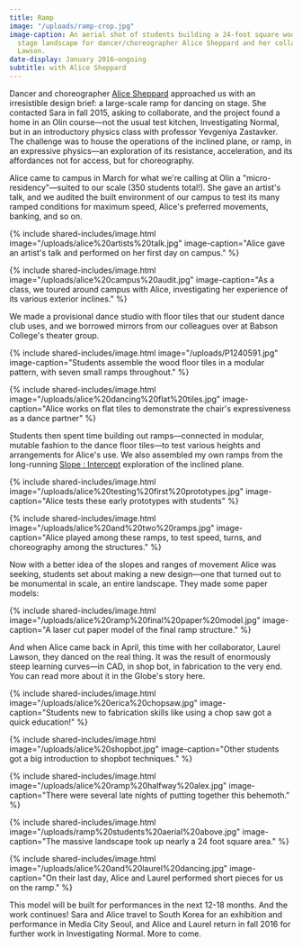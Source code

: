 ```yaml
---
title: Ramp
image: "/uploads/ramp-crop.jpg"
image-caption: An aerial shot of students building a 24-foot square wooden ramp, a
  stage landscape for dancer/choreographer Alice Sheppard and her collaborator, Laurel
  Lawson.
date-display: January 2016–ongoing
subtitle: with Alice Sheppard
---
```


Dancer and choreographer [Alice Sheppard](http://alicesheppard.com/) approached us with an irresistible design brief: a large-scale ramp for dancing on stage. She contacted Sara in fall 2015, asking to collaborate, and the project found a home in an Olin course—not the usual test kitchen, Investigating Normal, but in an introductory physics class with professor Yevgeniya Zastavker. The challenge was to house the operations of the inclined plane, or ramp, in an expressive physics—an exploration of its resistance, acceleration, and its affordances not for access, but for choreography.

Alice came to campus in March for what we're calling at Olin a "micro-residency"—suited to our scale (350 students total!). She gave an artist's talk, and we audited the built environment of our campus to test its many ramped conditions for maximum speed, Alice's preferred movements, banking, and so on.

{% include shared-includes/image.html
  image="/uploads/alice%20artists%20talk.jpg"
  image-caption="Alice gave an artist's talk and performed on her first day on campus." %}

{% include shared-includes/image.html
  image="/uploads/alice%20campus%20audit.jpg"
  image-caption="As a class, we toured around campus with Alice, investigating her experience of its various exterior inclines." %}

We made a provisional dance studio with floor tiles that our student dance club uses, and we borrowed mirrors from our colleagues over at Babson College's theater group.

{% include shared-includes/image.html
  image="/uploads/P1240591.jpg"
  image-caption="Students assemble the wood floor tiles in a modular pattern, with seven small ramps throughout." %}

{% include shared-includes/image.html
  image="/uploads/alice%20dancing%20flat%20tiles.jpg"
  image-caption="Alice works on flat tiles to demonstrate the chair's expressiveness as a dance partner" %}


Students then spent time building out ramps—connected in modular, mutable fashion to the dance floor tiles—to test various heights and arrangements for Alice's use. We also assembled my own ramps from the long-running [Slope : Intercept](http://slopeintercept.org/) exploration of the inclined plane.

{% include shared-includes/image.html
  image="/uploads/alice%20testing%20first%20prototypes.jpg"
  image-caption="Alice tests these early prototypes with students" %}

{% include shared-includes/image.html
  image="/uploads/alice%20and%20two%20ramps.jpg"
  image-caption="Alice played among these ramps, to test speed, turns, and choreography among the structures." %}

Now with a better idea of the slopes and ranges of movement Alice was seeking, students set about making a new design—one that turned out to be monumental in scale, an entire landscape. They made some paper models:

{% include shared-includes/image.html
  image="/uploads/alice%20ramp%20final%20paper%20model.jpg"
  image-caption="A laser cut paper model of the final ramp structure." %}

And when Alice came back in April, this time with her collaborator, Laurel Lawson, they danced on the real thing. It was the result of enormously steep learning curves—in CAD, in shop bot, in fabrication to the very end. You can read more about it in the Globe's story here.

{% include shared-includes/image.html
  image="/uploads/alice%20erica%20chopsaw.jpg"
  image-caption="Students new to fabrication skills like using a chop saw got a quick education!" %}

{% include shared-includes/image.html
  image="/uploads/alice%20shopbot.jpg"
  image-caption="Other students got a big introduction to shopbot techniques." %}

{% include shared-includes/image.html
  image="/uploads/alice%20ramp%20halfway%20alex.jpg"
  image-caption="There were several late nights of putting together this behemoth." %}

{% include shared-includes/image.html
  image="/uploads/ramp%20students%20aerial%20above.jpg"
  image-caption="The massive landscape took up nearly a 24 foot square area." %}

{% include shared-includes/image.html
  image="/uploads/alice%20and%20laurel%20dancing.jpg"
  image-caption="On their last day, Alice and Laurel performed short pieces for us on the ramp." %}

This model will be built for performances in the next 12-18 months. And the work continues! Sara and Alice travel to South Korea for an exhibition and performance in Media City Seoul, and Alice and Laurel return in fall 2016 for further work in Investigating Normal. More to come.
